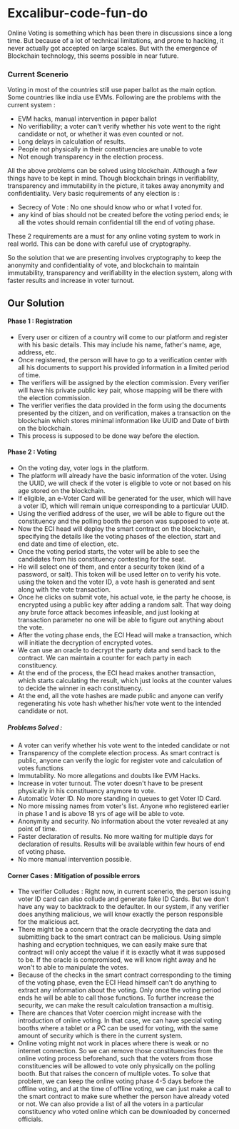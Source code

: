 # Excalibur-code-fun-do

Online Voting is something which has been there in discussions since a long time. But because of a lot of technical limitations, and prone to hacking, it never actually got accepted on large scales.
But with the emergence of Blockchain technology, this seems possible in near future.

### Current Scenerio

Voting in most of the countries still use paper ballot as the main option. Some countries like india use EVMs. Following are the problems with the current system :

- EVM hacks, manual intervention in paper ballot
- No verifiability; a voter can't verify whether his vote went to the right candidate or not, or whether it was even counted or not.
- Long delays in calculation of results.
- People not physically in their constituencies are unable to vote
- Not enough transparency in the election process.

All the above problems can be solved using blockchain. Although a few things have to be kept in mind. Though blockchain brings in verifiability, transparency and immutability in the picture, it takes away anonymity and confidentiality. Very basic requirements of any election is :

- Secrecy of Vote : No one should know who or what I voted for.
- any kind of bias should not be created before the voting period ends; ie all the votes should remain confidential till the end of voting phase.

These 2 requirements are a must for any online voting system to work in real world. This can be done with careful use of cryptography.

So the solution that we are presenting involves cryptography to keep the anonymity and confidentiality of vote, and blockchain to maintain immutability, transparency and verifiability in the election system, along with faster results and increase in voter turnout.

## Our Solution

#### Phase 1 : Registration

- Every user or citizen of a country will come to our platform and register with his basic details. This may include his name, father's name, age, address, etc.
- Once registered, the person will have to go to a verification center with all his documents to support his provided information in a limited period of time.
- The verifiers will be assigned by the election commission. Every verifier will have his private public key pair, whose mapping will be there with the election commission.
- The verifier verifies the data provided in the form using the documents presented by the citizen, and on verification, makes a transaction on the blockchain which stores minimal information like UUID and Date of birth on the blockchain.
- This process is supposed to be done way before the election.

#### Phase 2 : Voting

- On the voting day, voter logs in the platform.
- The platform will already have the basic information of the voter. Using the UUID, we will check if the voter is eligible to vote or not based on his age stored on the blockchain.
- If eligible, an e-Voter Card will be generated for the user, which will have a voter ID, which will remain unique corresponding to a particular UUID.
- Using the verified address of the user, we will be able to figure out the constituency and the polling booth the person was supposed to vote at.
- Now the ECI head will deploy the smart contract on the blockchain, specifying the details like the voting phases of the election, start and end date and time of election, etc.
- Once the voting period starts, the voter will be able to see the candidates from his constituency contesting for the seat.
- He will select one of them, and enter a security token (kind of a password, or salt).
  This token will be used letter on to verify his vote. using the token and the voter ID, a vote hash is generated and sent along with the vote transaction.
- Once he clicks on submit vote, his actual vote, ie the party he choose, is encrypted using a public key after adding a random salt. That way doing any brute force attack becomes infeasible, and just looking at transaction parameter no one will be able to figure out anything about the vote.
- After the voting phase ends, the ECI Head will make a transaction, which will initiate the decryption of encrypted votes.
- We can use an oracle to decrypt the party data and send back to the contract. We can maintain a counter for each party in each constituency.
- At the end of the process, the ECI head makes another transaction, which starts calculating the result, which just looks at the counter values to decide the winner in each constituency.
- At the end, all the vote hashes are made public and anyone can verify regenerating his vote hash whether his/her vote went to the intended candidate or not.

##### Problems Solved :

- A voter can verify whether his vote went to the inteded candidate or not
- Transparency of the complete election process. As smart contract is public, anyone can verify the logic for register vote and calculation of votes functions
- Immutability. No more allegations and doubts like EVM Hacks.
- Increase in voter turnout. The voter doesn't have to be present physically in his constituency anymore to vote.
- Automatic Voter ID. No more standing in queues to get Voter ID Card.
- No more missing names from voter's list. Anyone who registered earlier in phase 1 and is above 18 yrs of age will be able to vote.
- Anonymity and security. No information about the voter revealed at any point of time.
- Faster declaration of results. No more waiting for multiple days for declaration of results. Results will be available within few hours of end of voting phase.
- No more manual intervention possible.

#### Corner Cases : Mitigation of possible errors

- The verifier Colludes : Right now, in current scenerio, the person issuing voter ID card can also collude and generate fake ID Cards. But we don't have any way to backtrack to the defaulter. In our system, if any verifier does anything malicious, we will know exactly the person responsible for the malicious act.
- There might be a concern that the oracle decrypting the data and submitting back to the smart contract can be malicious. Using simple hashing and ecryption techniques, we can easily make sure that contract will only accept the value if it is exactly what it was supposed to be. If the oracle is compromised, we will know right away and he won't to able to manipulate the votes.
- Because of the checks in the smart contract corresponding to the timing of the voting phase, even the ECI Head himself can't do anything to extract any information about the voting. Only once the voting period ends he will be able to call those functions. To further increase the security, we can make the result calculation transaction a multisig.
- There are chances that Voter coercion might increase with the introduction of online voting. In that case, we can have special voting booths where a tablet or a PC can be used for voting, with the same amount of security which is there in the current system.
- Online voting might not work in places where there is weak or no internet connection. So we can remove those constituencies from the online voting process beforehand, such that the voters from those constituencies will be allowed to vote only physically on the polling booth. But that raises the concern of multiple votes. To solve that problem, we can keep the online voting phase 4-5 days before the offline voting, and at the time of offline voting, we can just make a call to the smart contract to make sure whether the person have already voted or not. We can also provide a list of all the voters in a particular constituency who voted online which can be downloaded by concerned officials.
